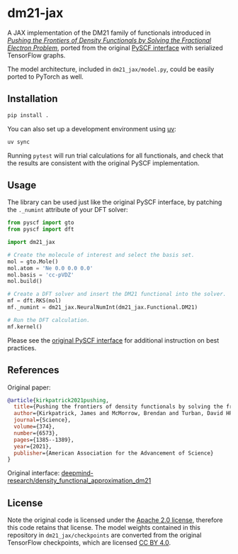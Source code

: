 
# dm21-jax

A JAX implementation of the DM21 family of functionals introduced in [*Pushing
the Frontiers of Density Functionals by Solving the Fractional Electron
Problem*](https://www.science.org/doi/10.1126/science.abj6511), ported from the
original [PySCF
interface](https://github.com/google-deepmind/deepmind-research/tree/master/density_functional_approximation_dm21)
with serialized TensorFlow graphs. 

The model architecture, included in `dm21_jax/model.py`, could be easily ported
to PyTorch as well.

## Installation

```bash
pip install .
```

You can also set up a development environment using [uv](https://docs.astral.sh/uv/):

```bash
uv sync
```

Running `pytest` will run trial calculations for all functionals, and check that
the results are consistent with the original PySCF implementation.

## Usage

The library can be used just like the original PySCF interface, by patching the
`._numint` attribute of your DFT solver:

```python
from pyscf import gto
from pyscf import dft

import dm21_jax

# Create the molecule of interest and select the basis set.
mol = gto.Mole()
mol.atom = 'Ne 0.0 0.0 0.0'
mol.basis = 'cc-pVDZ'
mol.build()

# Create a DFT solver and insert the DM21 functional into the solver.
mf = dft.RKS(mol)
mf._numint = dm21_jax.NeuralNumInt(dm21_jax.Functional.DM21)

# Run the DFT calculation.
mf.kernel()
```

Please see the [original PySCF
interface](https://github.com/google-deepmind/deepmind-research/tree/master/density_functional_approximation_dm21)
for additional instruction on best practices.


## References

Original paper:

```bibtex
@article{kirkpatrick2021pushing,
  title={Pushing the frontiers of density functionals by solving the fractional electron problem},
  author={Kirkpatrick, James and McMorrow, Brendan and Turban, David HP and Gaunt, Alexander L and Spencer, James S and Matthews, Alexander GDG and Obika, Annette and Thiry, Louis and Fortunato, Meire and Pfau, David and others},
  journal={Science},
  volume={374},
  number={6573},
  pages={1385--1389},
  year={2021},
  publisher={American Association for the Advancement of Science}
}
```

Original interface: [deepmind-research/density_functional_approximation_dm21](https://github.com/google-deepmind/deepmind-research/tree/master/density_functional_approximation_dm21)


## License 

Note the original code is licensed under the [Apache 2.0 license](LICENSE),
therefore this code retains that license. The model weights contained in this
repository in `dm21_jax/checkpoints` are converted from the original TensorFlow
checkpoints, which are licensed [CC BY 4.0](https://creativecommons.org/licenses/by/4.0/legalcode).